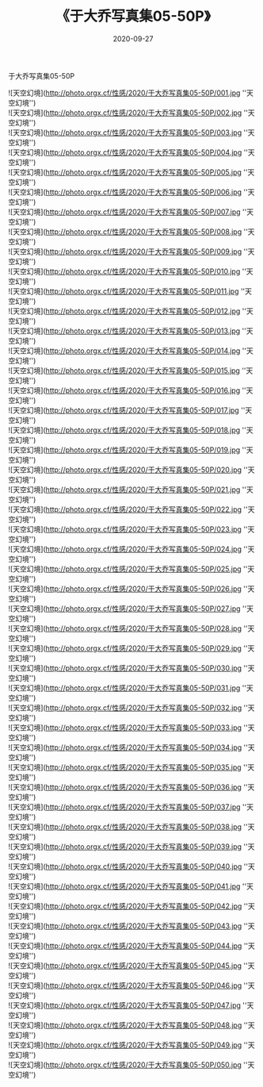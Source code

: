 ﻿---
layout: post
title:  《于大乔写真集05-50P》
date:   2020-09-27
image: http://photo.orgx.cf/性感/2020/于大乔写真集05-50P/000.jpg
categories: [美女, 性感, 泳衣]
---

于大乔写真集05-50P



![天空幻境](http://photo.orgx.cf/性感/2020/于大乔写真集05-50P/001.jpg ''天空幻境'') <br>
![天空幻境](http://photo.orgx.cf/性感/2020/于大乔写真集05-50P/002.jpg ''天空幻境'') <br>
![天空幻境](http://photo.orgx.cf/性感/2020/于大乔写真集05-50P/003.jpg ''天空幻境'') <br>
![天空幻境](http://photo.orgx.cf/性感/2020/于大乔写真集05-50P/004.jpg ''天空幻境'') <br>
![天空幻境](http://photo.orgx.cf/性感/2020/于大乔写真集05-50P/005.jpg ''天空幻境'') <br>
![天空幻境](http://photo.orgx.cf/性感/2020/于大乔写真集05-50P/006.jpg ''天空幻境'') <br>
![天空幻境](http://photo.orgx.cf/性感/2020/于大乔写真集05-50P/007.jpg ''天空幻境'') <br>
![天空幻境](http://photo.orgx.cf/性感/2020/于大乔写真集05-50P/008.jpg ''天空幻境'') <br>
![天空幻境](http://photo.orgx.cf/性感/2020/于大乔写真集05-50P/009.jpg ''天空幻境'') <br>
![天空幻境](http://photo.orgx.cf/性感/2020/于大乔写真集05-50P/010.jpg ''天空幻境'') <br>
![天空幻境](http://photo.orgx.cf/性感/2020/于大乔写真集05-50P/011.jpg ''天空幻境'') <br>
![天空幻境](http://photo.orgx.cf/性感/2020/于大乔写真集05-50P/012.jpg ''天空幻境'') <br>
![天空幻境](http://photo.orgx.cf/性感/2020/于大乔写真集05-50P/013.jpg ''天空幻境'') <br>
![天空幻境](http://photo.orgx.cf/性感/2020/于大乔写真集05-50P/014.jpg ''天空幻境'') <br>
![天空幻境](http://photo.orgx.cf/性感/2020/于大乔写真集05-50P/015.jpg ''天空幻境'') <br>
![天空幻境](http://photo.orgx.cf/性感/2020/于大乔写真集05-50P/016.jpg ''天空幻境'') <br>
![天空幻境](http://photo.orgx.cf/性感/2020/于大乔写真集05-50P/017.jpg ''天空幻境'') <br>
![天空幻境](http://photo.orgx.cf/性感/2020/于大乔写真集05-50P/018.jpg ''天空幻境'') <br>
![天空幻境](http://photo.orgx.cf/性感/2020/于大乔写真集05-50P/019.jpg ''天空幻境'') <br>
![天空幻境](http://photo.orgx.cf/性感/2020/于大乔写真集05-50P/020.jpg ''天空幻境'') <br>
![天空幻境](http://photo.orgx.cf/性感/2020/于大乔写真集05-50P/021.jpg ''天空幻境'') <br>
![天空幻境](http://photo.orgx.cf/性感/2020/于大乔写真集05-50P/022.jpg ''天空幻境'') <br>
![天空幻境](http://photo.orgx.cf/性感/2020/于大乔写真集05-50P/023.jpg ''天空幻境'') <br>
![天空幻境](http://photo.orgx.cf/性感/2020/于大乔写真集05-50P/024.jpg ''天空幻境'') <br>
![天空幻境](http://photo.orgx.cf/性感/2020/于大乔写真集05-50P/025.jpg ''天空幻境'') <br>
![天空幻境](http://photo.orgx.cf/性感/2020/于大乔写真集05-50P/026.jpg ''天空幻境'') <br>
![天空幻境](http://photo.orgx.cf/性感/2020/于大乔写真集05-50P/027.jpg ''天空幻境'') <br>
![天空幻境](http://photo.orgx.cf/性感/2020/于大乔写真集05-50P/028.jpg ''天空幻境'') <br>
![天空幻境](http://photo.orgx.cf/性感/2020/于大乔写真集05-50P/029.jpg ''天空幻境'') <br>
![天空幻境](http://photo.orgx.cf/性感/2020/于大乔写真集05-50P/030.jpg ''天空幻境'') <br>
![天空幻境](http://photo.orgx.cf/性感/2020/于大乔写真集05-50P/031.jpg ''天空幻境'') <br>
![天空幻境](http://photo.orgx.cf/性感/2020/于大乔写真集05-50P/032.jpg ''天空幻境'') <br>
![天空幻境](http://photo.orgx.cf/性感/2020/于大乔写真集05-50P/033.jpg ''天空幻境'') <br>
![天空幻境](http://photo.orgx.cf/性感/2020/于大乔写真集05-50P/034.jpg ''天空幻境'') <br>
![天空幻境](http://photo.orgx.cf/性感/2020/于大乔写真集05-50P/035.jpg ''天空幻境'') <br>
![天空幻境](http://photo.orgx.cf/性感/2020/于大乔写真集05-50P/036.jpg ''天空幻境'') <br>
![天空幻境](http://photo.orgx.cf/性感/2020/于大乔写真集05-50P/037.jpg ''天空幻境'') <br>
![天空幻境](http://photo.orgx.cf/性感/2020/于大乔写真集05-50P/038.jpg ''天空幻境'') <br>
![天空幻境](http://photo.orgx.cf/性感/2020/于大乔写真集05-50P/039.jpg ''天空幻境'') <br>
![天空幻境](http://photo.orgx.cf/性感/2020/于大乔写真集05-50P/040.jpg ''天空幻境'') <br>
![天空幻境](http://photo.orgx.cf/性感/2020/于大乔写真集05-50P/041.jpg ''天空幻境'') <br>
![天空幻境](http://photo.orgx.cf/性感/2020/于大乔写真集05-50P/042.jpg ''天空幻境'') <br>
![天空幻境](http://photo.orgx.cf/性感/2020/于大乔写真集05-50P/043.jpg ''天空幻境'') <br>
![天空幻境](http://photo.orgx.cf/性感/2020/于大乔写真集05-50P/044.jpg ''天空幻境'') <br>
![天空幻境](http://photo.orgx.cf/性感/2020/于大乔写真集05-50P/045.jpg ''天空幻境'') <br>
![天空幻境](http://photo.orgx.cf/性感/2020/于大乔写真集05-50P/046.jpg ''天空幻境'') <br>
![天空幻境](http://photo.orgx.cf/性感/2020/于大乔写真集05-50P/047.jpg ''天空幻境'') <br>
![天空幻境](http://photo.orgx.cf/性感/2020/于大乔写真集05-50P/048.jpg ''天空幻境'') <br>
![天空幻境](http://photo.orgx.cf/性感/2020/于大乔写真集05-50P/049.jpg ''天空幻境'') <br>
![天空幻境](http://photo.orgx.cf/性感/2020/于大乔写真集05-50P/050.jpg ''天空幻境'') <br>